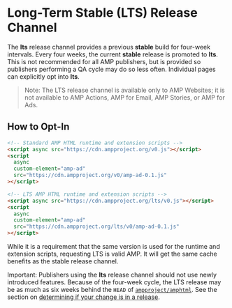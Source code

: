# Long-Term Stable (LTS) Release Channel

The **lts** release channel provides a previous **stable** build for four-week intervals. Every four weeks, the current **stable** release is promoted to **lts**. This is not recommended for all AMP publishers, but is provided so publishers performing a QA cycle may do so less often. Individual pages can explicitly opt into **lts**.

> Note: The LTS release channel is available only to AMP Websites; it is not available to AMP Actions, AMP for Email, AMP Stories, or AMP for Ads.

## How to Opt-In

```html
<!-- Standard AMP HTML runtime and extension scripts -->
<script async src="https://cdn.ampproject.org/v0.js"></script>
<script
  async
  custom-element="amp-ad"
  src="https://cdn.ampproject.org/v0/amp-ad-0.1.js"
></script>

<!-- LTS AMP HTML runtime and extension scripts -->
<script async src="https://cdn.ampproject.org/lts/v0.js"></script>
<script
  async
  custom-element="amp-ad"
  src="https://cdn.ampproject.org/lts/v0/amp-ad-0.1.js"
></script>
```

While it is a requirement that the same version is used for the runtime and extension scripts, requesting LTS is valid AMP. It will get the same cache benefits as the stable release channel.

Important: Publishers using the **lts** release channel should not use newly introduced features. Because of the four-week cycle, the LTS release may be as much as six weeks behind the `HEAD` of [`ampproject/amphtml`](https://github.com/ampproject/amphtml). See the section on [determining if your change is in a release](https://github.com/ampproject/amphtml/blob/master/contributing/release-schedule.md#Determining-if-your-change-is-in-a-release).
